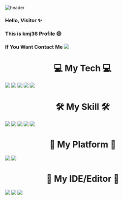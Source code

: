 ![header](https://capsule-render.vercel.app/api?type=waving&color=auto&height=300&section=header&text=kmj36%27s+Github&fontSize=100)
### Hello, Visitor ✨
### This is kmj36 Profile 😄
### If You Want Contact Me <a href="mailto:kmj36953695@gmail.com"><img src="https://img.shields.io/badge/kmj36953695@gmail.com-D14836?style=for-the-badge&logo=gmail&logoColor=white"/></a>

<h1 align = "center"><b> 💻 My Tech 💻 </b></h1>
<span><a href="https://en.cppreference.com/w/"><img src="https://img.shields.io/badge/c-%2300599C.svg?style=for-the-badge&logo=c&logoColor=white"/></a></span>
<span><a href="https://en.cppreference.com/w/"><img src="https://img.shields.io/badge/c++-00599C?style=for-the-badge&logo=c%2B%2B&logoColor=white%22"/></a></span>
<span><a href="https://www.python.org/"><img src="https://img.shields.io/badge/python-3670A0?style=for-the-badge&logo=python&logoColor=ffdd54"/></a></span>
<span><a href="https://go.dev/"><img src="https://img.shields.io/badge/go-%2300ADD8.svg?style=for-the-badge&logo=go&logoColor=white"/></a></span>
<span><a href="https://www.gnu.org/software/bash/"><img src="https://img.shields.io/badge/shell_script-%23121011.svg?style=for-the-badge&logo=gnu-bash&logoColor=white"/></a></span>

<h1 align = "center"><b> 🛠 My Skill 🛠 </b></h1>
<span><a href="https://aws.amazon.com/"><img src="https://img.shields.io/badge/AWS-%23FF9900.svg?style=for-the-badge&logo=amazon-aws&logoColor=white"/></a></span>
<span><a href="https://www.nginx.com/"><img src="https://img.shields.io/badge/nginx-%23009639.svg?style=for-the-badge&logo=nginx&logoColor=white"/></a></span>
<span><a href="https://www.mysql.com/"><img src="https://img.shields.io/badge/mysql-%2300f.svg?style=for-the-badge&logo=mysql&logoColor=white"/></a></span>
<span><a href="https://mariadb.org/"><img src="https://img.shields.io/badge/MariaDB-003545?style=for-the-badge&logo=mariadb&logoColor=white"/></a></span>
<span><a href="https://www.docker.com/"><img src="https://img.shields.io/badge/docker-%230db7ed.svg?style=for-the-badge&logo=docker&logoColor=white"/></a></span>

<h1 align = "center"><b> 🔡 My Platform 🔢 </b></h1>
<span><a href="https://www.microsoft.com/ko-kr/windows"><img src="https://img.shields.io/badge/Windows-0078D6?style=for-the-badge&logo=windows&logoColor=white"/></a></span>
<span><a href="https://ubuntu.com/"><img src="https://img.shields.io/badge/Ubuntu-E95420?style=for-the-badge&logo=ubuntu&logoColor=white"/></a></span>

<h1 align = "center"><b> 💬 My IDE/Editor 💬 </b></h1>
<span><a href="https://www.vim.org/"><img src="https://img.shields.io/badge/VIM-%2311AB00.svg?style=for-the-badge&logo=vim&logoColor=white"/></a></span>
<span><a href="https://code.visualstudio.com/"><img src="https://img.shields.io/badge/Visual%20Studio%20Code-0078d7.svg?style=for-the-badge&logo=visual-studio-code&logoColor=white"/></a></span>
<span><a href="https://visualstudio.microsoft.com/"><img src="https://img.shields.io/badge/Visual%20Studio-5C2D91.svg?style=for-the-badge&logo=visual-studio&logoColor=white"/></a></span>


<!--
**kmj36/kmj36** is a ✨ _special_ ✨ repository because its `README.md` (this file) appears on your GitHub profile.



Here are some ideas to get you started:

- 🔭 I’m currently working on ...
- 🌱 I’m currently learning ...
- 👯 I’m looking to collaborate on ...
- 🤔 I’m looking for help with ...
- 💬 Ask me about ...
- 📫 How to reach me: ...
- 😄 Pronouns: ...
- ⚡ Fun fact: ...
-->

